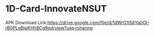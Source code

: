 # 1D-Card-InnovateNSUT

APK Download Link:https://drive.google.com/file/d/1dWrO1I58Ya0OI-rB0PLgBipKHh8Cg9pd/view?usp=sharing
